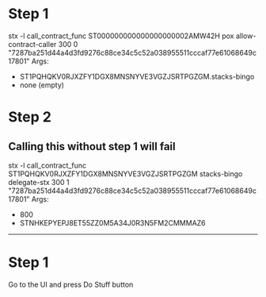 
# Step 1
stx -l call_contract_func ST000000000000000000002AMW42H pox allow-contract-caller 300 0 "7287ba251d44a4d3fd9276c88ce34c5c52a038955511cccaf77e61068649c17801"
Args:
- ST1PQHQKV0RJXZFY1DGX8MNSNYVE3VGZJSRTPGZGM.stacks-bingo
- none (empty)

# Step 2
## Calling this without step 1 will fail
stx -l call_contract_func ST1PQHQKV0RJXZFY1DGX8MNSNYVE3VGZJSRTPGZGM stacks-bingo delegate-stx 300 1 "7287ba251d44a4d3fd9276c88ce34c5c52a038955511cccaf77e61068649c17801"
Args:
- 800
- STNHKEPYEPJ8ET55ZZ0M5A34J0R3N5FM2CMMMAZ6

-------------------------   -------------------------

# Step 1
Go to the UI and press Do Stuff button